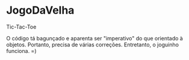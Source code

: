 # JogoDaVelha

Tic-Tac-Toe

O código tá bagunçado e aparenta ser "imperativo" do que orientado à objetos. Portanto, precisa de várias correções. Entretanto, o joguinho funciona. =)
